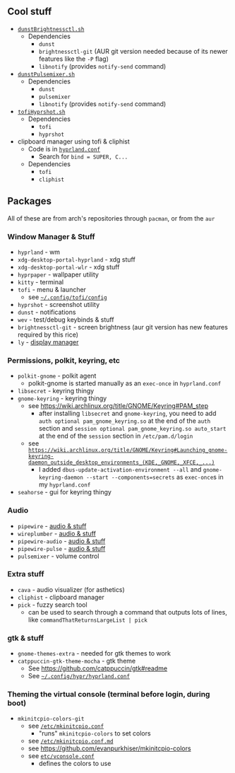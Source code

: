 ## Cool stuff

 - [`dunstBrightnessctl.sh`](./ehansCustomStuff/sh/dunstBrightnessctl.sh)
   - Dependencies
     - `dunst`
     - `brightnessctl-git` (AUR git version needed because of its newer features like the `-P` flag)
     - `libnotify` (provides `notify-send` command)
 - [`dunstPulsemixer.sh`](./ehansCustomStuff/sh/dunstPulsemixer.sh)
   - Dependencies
     - `dunst`
     - `pulsemixer`
     - `libnotify` (provides `notify-send` command)
 - [`tofiHyprshot.sh`](./ehansCustomStuff/sh/tofiHyprshot.sh)
   - Dependencies
     - `tofi`
     - `hyprshot`
 - clipboard manager using tofi & cliphist
   - Code is in [`hyprland.conf`](./home/ehan/.config/hypr/hyprland.conf)
     - Search for `bind = SUPER, C...`
   - Dependencies
     - `tofi`
     - `cliphist` 

## Packages

All of these are from arch's repositories through `pacman`, or from the `aur`

### Window Manager & Stuff

 - `hyprland` - wm
 - `xdg-desktop-portal-hyprland` - xdg stuff
 - `xdg-desktop-portal-wlr` - xdg stuff
 - `hyprpaper` - wallpaper utility
 - `kitty` - terminal
 - `tofi` - menu & launcher
   - see [`~/.config/tofi/config`](./home/ehan/.config/tofi/config)
 - `hyprshot` - screenshot utility
 - `dunst` - notifications
 - `wev` - test/debug keybinds & stuff
 - `brightnessctl-git` - screen brightness (aur git version has new features required by this rice)
 - `ly` - [display manager](./dm.md)

### Permissions, polkit, keyring, etc

 - `polkit-gnome` - polkit agent
   - polkit-gnome is started manually as an `exec-once` in `hyprland.conf`
 - `libsecret` - keyring thingy
 - `gnome-keyring` - keyring thingy
   - see https://wiki.archlinux.org/title/GNOME/Keyring#PAM_step
     - after installing `libsecret` and `gnome-keyring`, you need to add `auth optional pam_gnome_keyring.so` at the end of the `auth` section and `session optional pam_gnome_keyring.so auto_start` at the end of the `session` section in `/etc/pam.d/login`
   - see [`https://wiki.archlinux.org/title/GNOME/Keyring#Launching_gnome-keyring-daemon_outside_desktop_environments_(KDE,_GNOME,_XFCE,_...)`](https://wiki.archlinux.org/title/GNOME/Keyring#Launching_gnome-keyring-daemon_outside_desktop_environments_(KDE,_GNOME,_XFCE,_...))
     - I added `dbus-update-activation-environment --all` and `gnome-keyring-daemon --start --components=secrets` as `exec-once`s in my `hyprland.conf`
 - `seahorse` - gui for keyring thingy

### Audio

 - `pipewire` - [audio & stuff](./audio.md)
 - `wireplumber` - [audio & stuff](./audio.md)
 - `pipewire-audio` - [audio & stuff](./audio.md)
 - `pipewire-pulse` - [audio & stuff](./audio.md)
 - `pulsemixer` - volume control

### Extra stuff

 - `cava` - audio visualizer (for asthetics)
 - `cliphist` - clipboard manager
 - `pick` - fuzzy search tool
   - can be used to search through a command that outputs lots of lines, like `commandThatReturnsLargeList | pick`

### gtk & stuff

 - `gnome-themes-extra` - needed for gtk themes to work
 - `catppuccin-gtk-theme-mocha` - gtk theme
   - See https://github.com/catppuccin/gtk#readme
   - See [`~/.config/hypr/hyprland.conf`](./home/ehan/.config/hypr/hyprland.conf)

### Theming the virtual console (terminal before login, during boot)

 - `mkinitcpio-colors-git`
   - see [`/etc/mkinitcpio.conf`](./etc/mkinitcpio.conf)
     - "runs" `mkinitcpio-colors` to set colors
   - see [`/etc/mkinitcpio.conf.md`](./etc/mkinitcpio.conf.md)
   - see https://github.com/evanpurkhiser/mkinitcpio-colors
   - see [`etc/vconsole.conf`](./etc/vconsole.conf)
     - defines the colors to use
